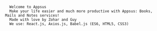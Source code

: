       Welcome to Appsus
      Make your life easier and much more productive with Appsus: Books, Mails and Notes services!
      Made with love by Zohar and Guy
      We use: React.js, Axios.js, Babel.js (ES6, HTML5, CSS3)
